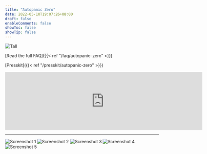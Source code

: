 ```yaml
---
title: "Autopanic Zero"
date: 2022-05-10T19:07:26+08:00
draft: false
enableComments: false
showToc: false
showTip: false
---
```


![Tall](/images/games/autopanic-zero/AutopanicZero_Tall_en.png)

[Read the full FAQ]({{< ref "/faq/autopanic-zero" >}})

<!-- [If you have technical issue, please check out Tech Fixes]({{< ref "/tech-fixes/autopanic-zero" >}}) -->

[Presskit]({{< ref "/presskit/autopanic-zero" >}})

<iframe src="https://store.steampowered.com/widget/1423670/" frameborder="0" width="646" height="190"></iframe>

---

![Screenshot 1](/images/games/autopanic-zero/autopaniczero_screenshot_1.png)
![Screenshot 2](/images/games/autopanic-zero/autopaniczero_screenshot_2.png)
![Screenshot 3](/images/games/autopanic-zero/autopaniczero_screenshot_3.png)
![Screenshot 4](/images/games/autopanic-zero/autopaniczero_screenshot_4.png)
![Screenshot 5](/images/games/autopanic-zero/autopaniczero_screenshot_5.png)